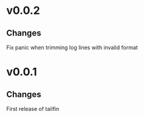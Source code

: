 # v0.0.2

## Changes
Fix panic when trimming log lines with invalid format

# v0.0.1

## Changes
First release of tailfin
